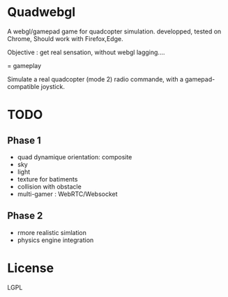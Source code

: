 Quadwebgl
=========

A webgl/gamepad game for quadcopter simulation.
developped, tested on Chrome,
Should work with Firefox,Edge.

Objective : get real sensation, without webgl lagging....

= gameplay

Simulate a real quadcopter (mode 2) radio commande, with a gamepad-compatible
joystick.

TODO
====

Phase 1
--------

* quad dynamique orientation: composite
* sky
* light
* texture for batiments
* collision with obstacle
* multi-gamer : WebRTC/Websocket

Phase 2
-------

* rmore realistic simlation 
* physics engine integration

License
=======

LGPL

